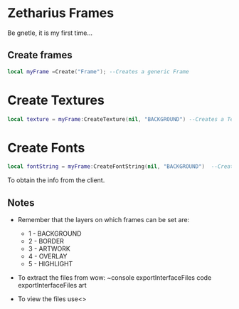 Zetharius Frames
====================

Be gnetle, it is my first time...

## Create frames
```lua
local myFrame =Create("Frame"); --Creates a generic Frame
```

# Create Textures
```lua
local texture = myFrame:CreateTexture(nil, "BACKGROUND") --Creates a Texture ofr the Frame
```

# Create Fonts
```lua
local fontString = myFrame:CreateFontString(nil, "BACKGROUND")  --Creates a font String for the Frame
```

To obtain the info from the client.

## Notes 

* Remember that the layers on which frames can be set are:
	* 1 - BACKGROUND
	* 2 - BORDER
	* 3 - ARTWORK
	* 4 - OVERLAY
	* 5 - HIGHLIGHT

* To extract the files from wow:
~console
exportInterfaceFiles code
exportInterfaceFiles art
* To view the files use<<BLP converter from wowinterface>>

